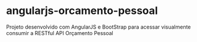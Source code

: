# angularjs-orcamento-pessoal
Projeto desenvolvido com AngularJS e BootStrap para acessar visualmente consumir a RESTful API Orçamento Pessoal
